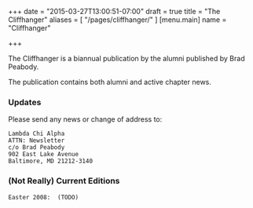 +++
date = "2015-03-27T13:00:51-07:00"
draft = true
title = "The Cliffhanger"
aliases = [
  "/pages/cliffhanger/"
]
[menu.main]
  name = "Cliffhanger"

+++

The Cliffhanger is a biannual publication by the alumni published by Brad Peabody. 

The publication contains both alumni and active chapter news.

### Updates

Please send any news or change of address to:

    Lambda Chi Alpha
    ATTN: Newsletter
    c/o Brad Peabody
    902 East Lake Avenue
    Baltimore, MD 21212-3140


### (Not Really) Current Editions

    Easter 2008:  (TODO)
